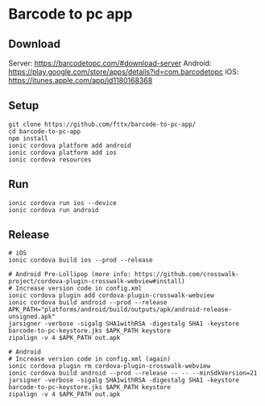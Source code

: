 # Barcode to pc app

## Download
Server: https://barcodetopc.com/#download-server
Android: https://play.google.com/store/apps/details?id=com.barcodetopc
iOS: https://itunes.apple.com/app/id1180168368


## Setup
```
git clone https://github.com/fttx/barcode-to-pc-app/
cd barcode-to-pc-app
npm install
ionic cordova platform add android
ionic cordova platform add ios
ionic cordova resources
```

## Run
```
ionic cordova run ios --device
ionic cordova run android
```

## Release
```
# iOS
ionic cordova build ios --prod --release

# Android Pre-Lollipop (more info: https://github.com/crosswalk-project/cordova-plugin-crosswalk-webview#install)
# Increase version code in config.xml
ionic cordova plugin add cordova-plugin-crosswalk-webview
ionic cordova build android --prod --release
APK_PATH="platforms/android/build/outputs/apk/android-release-unsigned.apk"
jarsigner -verbose -sigalg SHA1withRSA -digestalg SHA1 -keystore barcode-to-pc-keystore.jks $APK_PATH keystore
zipalign -v 4 $APK_PATH out.apk

# Android
# Increase version code in config.xml (again)
ionic cordova plugin rm cordova-plugin-crosswalk-webview
ionic cordova build android --prod --release -- -- --minSdkVersion=21
jarsigner -verbose -sigalg SHA1withRSA -digestalg SHA1 -keystore barcode-to-pc-keystore.jks $APK_PATH keystore
zipalign -v 4 $APK_PATH out.apk
```
